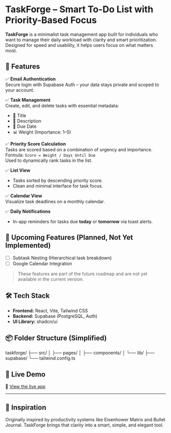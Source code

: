 # TaskForge – Smart To-Do List with Priority-Based Focus

**TaskForge** is a minimalist task management app built for individuals who want to manage their daily workload with clarity and smart prioritization. Designed for speed and usability, it helps users focus on what matters most.

## 🚀 Features

✅ **Email Authentication**  
Secure login with Supabase Auth – your data stays private and scoped to your account.

✅ **Task Management**  
Create, edit, and delete tasks with essential metadata:
- 📌 Title
- 📃 Description
- 📅 Due Date
- 📊 Weight (Importance: 1–5)

✅ **Priority Score Calculation**  
Tasks are scored based on a combination of urgency and importance.  
Formula: `Score = Weight / Days Until Due`  
Used to dynamically rank tasks in the list.

✅ **List View**  
- Tasks sorted by descending priority score.
- Clean and minimal interface for task focus.

✅ **Calendar View**  
Visualize task deadlines on a monthly calendar.

✅ **Daily Notifications**  
- In-app reminders for tasks due **today** or **tomorrow** via toast alerts.

## 🔧 Upcoming Features (Planned, Not Yet Implemented)
- [ ] Subtask Nesting (Hierarchical task breakdown)
- [ ] Google Calendar Integration

> These features are part of the future roadmap and are not yet available in the current version.

## 🛠 Tech Stack

- **Frontend:** React, Vite, Tailwind CSS
- **Backend:** Supabase (PostgreSQL, Auth)
- **UI Library:** shadcn/ui

## 📦 Folder Structure (Simplified)

taskforge/
├── src/
│ ├── pages/
│ ├── components/
│ └── lib/
├── supabase/
└── tailwind.config.ts


## 📸 Live Demo  
🔗 [View the live app](https://nested-task-horizon-5imd.vercel.app/)

---

## 🧠 Inspiration  
Originally inspired by productivity systems like Eisenhower Matrix and Bullet Journal. TaskForge brings that clarity into a smart, simple, and elegant tool.

